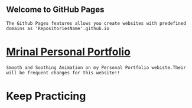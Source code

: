 ## Welcome to GitHub Pages
    The Github Pages features allows you create websites with predefined domains as 'RepositoriesName'.github.io

# [Mrinal Personal Portfolio](https://www.Mrinal12324.github.io)
    Smooth and Soothing Animation on my Personal Portfolio webiste.Their will be frequent changes for this website!!

# Keep Practicing 
